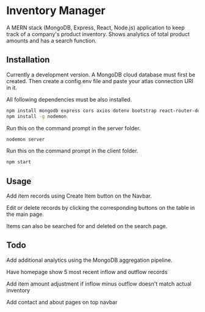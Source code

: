 <h1>Inventory Manager</h1>

A MERN stack (MongoDB, Express, React, Node.js) application to keep track of a company's product inventory. Shows analytics of total product amounts and has a search function.

## Installation

Currently a development version. A MongoDB cloud database must first be created. Then create a config.env file and paste your atlas connection URI in it.

All following dependencies must be also installed.
```bash
npm install mongodb express cors axios dotenv bootstrap react-router-dom
npm install -g nodemon
```

Run this on the command prompt in the server folder.
```bash
nodemon server
```

Run this on the command prompt in the client folder. 

```bash
npm start
```
## Usage
Add item records using Create Item button on the Navbar.

Edit or delete records by clicking the corresponding buttons on the table in the main page. 

Items can also be searched for and deleted on the search page. 

## Todo

Add additional analytics using the MongoDB aggregation pipeline.

Have homepage show 5 most recent inflow and outflow records

Add item amount adjustment if inflow minus outflow doesn't match actual inventory

Add contact and about pages on top navbar